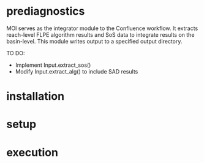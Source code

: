 # prediagnostics

MOI serves as the integrator module to the Confluence workflow. It extracts reach-level FLPE algorithm results and SoS data to integrate results on the basin-level. This module writes output to a specified output directory.

TO DO:
- Implement Input.extract_sos()
- Modify Input.extract_alg() to include SAD results

# installation

# setup

# execution